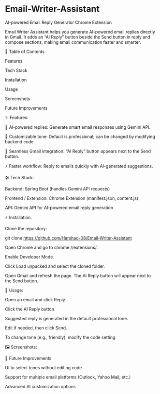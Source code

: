 # Email-Writer-Assistant
AI-powered Email Reply Generator Chrome Extension


Email Writer Assistant helps you generate AI-powered email replies directly in Gmail. It adds an “AI Reply” button beside the Send button in reply and compose sections, making email communication faster and smarter.

📌 Table of Contents

Features

Tech Stack

Installation

Usage

Screenshots

Future Improvements



✨ Features:

🤖 AI-powered replies: Generate smart email responses using Gemini API.

🎨 Customizable tone: Default is professional; can be changed by modifying backend code.

📌 Seamless Gmail integration: “AI Reply” button appears next to the Send button.

⚡ Faster workflow: Reply to emails quickly with AI-generated suggestions.


🛠️ Tech Stack:

Backend: Spring Boot (handles Gemini API requests)

Frontend / Extension: Chrome Extension (manifest.json, content.js)

API: Gemini API for AI-powered email reply generation


⚡ Installation:

Clone the repository:

git clone https://github.com/Harshad-08/Email-Writer-Assistant


Open Chrome and go to chrome://extensions/.

Enable Developer Mode.

Click Load unpacked and select the cloned folder.

Open Gmail and refresh the page. The AI Reply button will appear next to the Send button.


📨 Usage:

Open an email and click Reply.

Click the AI Reply button.

Suggested reply is generated in the default professional tone.

Edit if needed, then click Send.

To change tone (e.g., friendly), modify the code setting.


🖼️ Screenshots:




🌟 Future Improvements

UI to select tones without editing code

Support for multiple email platforms (Outlook, Yahoo Mail, etc.)

Advanced AI customization options
